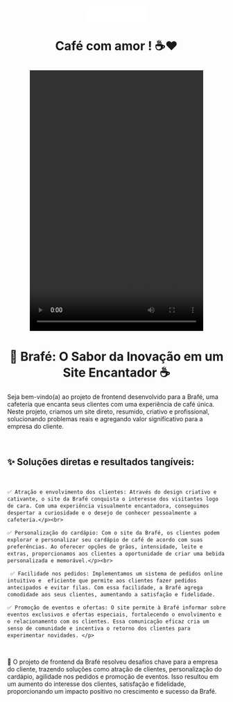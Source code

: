 <h1 align='center'>
    <img src='img1/brafe.png' >
    <P font-size='12px'> Café com amor ! ☕❤️
</h1>
<p align="center">
  <video width="400" height='600' controls loop>
    <source src="site.mp4" type="video/mp4">
    Seu navegador não suporta a tag de vídeo.
  </video>
</p>
<h1 align="center">🌟 Brafé: O Sabor da Inovação em um Site Encantador ☕</h1>

<p>Seja bem-vindo(a) ao projeto de frontend desenvolvido para a Brafé, uma cafeteria que encanta seus clientes com uma experiência de café única. Neste projeto, criamos um site direto, resumido, criativo e profissional, solucionando problemas reais e agregando valor significativo para a empresa do cliente.</p><br>

<h2>✨ Soluções diretas e resultados tangíveis:</h2><br>

<p>
    
    ✅ Atração e envolvimento dos clientes: Através do design criativo e cativante, o site da Brafé conquista o interesse dos visitantes logo de cara. Com uma experiência visualmente encantadora, conseguimos despertar a curiosidade e o desejo de conhecer pessoalmente a cafeteria.</p><br>

<p>

    ✅ Personalização do cardápio: Com o site da Brafé, os clientes podem explorar e personalizar seu cardápio de café de acordo com suas preferências. Ao oferecer opções de grãos, intensidade, leite e extras, proporcionamos aos clientes a oportunidade de criar uma bebida personalizada e memorável.</p><br>
<p>
    
     ✅ Facilidade nos pedidos: Implementamos um sistema de pedidos online intuitivo e  eficiente que permite aos clientes fazer pedidos antecipados e evitar filas. Com essa facilidade, a Brafé agrega comodidade aos seus clientes, aumentando a satisfação e fidelidade.
</p>
<p>

    ✅ Promoção de eventos e ofertas: O site permite à Brafé informar sobre eventos exclusivos e ofertas especiais, fortalecendo o envolvimento e o relacionamento com os clientes. Essa comunicação eficaz cria um senso de comunidade e incentiva o retorno dos clientes para experimentar novidades. </p> 

<br>

🚀 O projeto de frontend da Brafé resolveu desafios chave para a empresa do cliente, trazendo soluções como atração de clientes, personalização do cardápio, agilidade nos pedidos e promoção de eventos. Isso resultou em um aumento do interesse dos clientes, satisfação e fidelidade, proporcionando um impacto positivo no crescimento e sucesso da Brafé.





